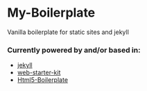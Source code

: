 # My-Boilerplate
Vanilla boilerplate for static sites and jekyll
### Currently powered by and/or based in:
  * [jekyll](https://github.com/jekyll/jekyll)
  * [web-starter-kit](https://github.com/google/web-starter-kit)
  * [Html5-Boilerplate](https://github.com/h5bp/html5-boilerplate)
